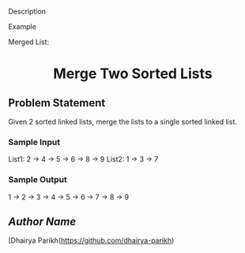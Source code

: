 Description

Example

Merged List:


<h1 align=center>Merge Two Sorted Lists</h1>

## Problem Statement
Given 2 sorted linked lists, merge the lists to a single sorted linked list.

### Sample Input
List1: 2 -> 4 -> 5 -> 6 -> 8 -> 9
List2: 1 -> 3 -> 7

### Sample Output
1 -> 2 -> 3 -> 4 -> 5 -> 6 -> 7 -> 8 -> 9

## *Author Name*
[Dhairya Parikh(https://github.com/dhairya-parikh)